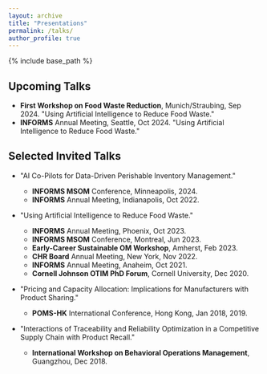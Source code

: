```yaml
---
layout: archive
title: "Presentations"
permalink: /talks/
author_profile: true
---
```


{% include base_path %}
## Upcoming Talks
* **First Workshop on Food Waste Reduction**, Munich/Straubing, Sep 2024. "Using Artificial Intelligence to Reduce Food Waste."
* **INFORMS** Annual Meeting, Seattle, Oct 2024. "Using Artificial Intelligence to Reduce Food Waste."

## Selected Invited Talks
* "AI Co-Pilots for Data-Driven Perishable Inventory Management." 
  * **INFORMS MSOM** Conference, Minneapolis, 2024.
  * **INFORMS** Annual Meeting, Indianapolis, Oct 2022.  

* "Using Artificial Intelligence to Reduce Food Waste."
  * **INFORMS** Annual Meeting, Phoenix, Oct 2023.
  * **INFORMS MSOM** Conference, Montreal, Jun 2023. 
  * **Early-Career Sustainable OM Workshop**, Amherst, Feb 2023.
  * **CHR Board** Annual Meeting, New York, Nov 2022. 
  * **INFORMS** Annual Meeting, Anaheim, Oct 2021.
  * **Cornell Johnson OTIM PhD Forum**, Cornell University, Dec 2020.

* "Pricing and Capacity Allocation: Implications for Manufacturers with Product Sharing."
  * **POMS-HK** International Conference, Hong Kong, Jan 2018, 2019. 

* "Interactions of Traceability and Reliability Optimization in a Competitive Supply Chain with Product Recall."
  * **International Workshop on Behavioral Operations Management**, Guangzhou, Dec 2018. 
